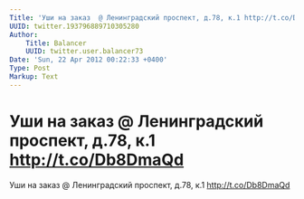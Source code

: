 ```yaml
---
Title: 'Уши на заказ  @ Ленинградский проспект, д.78, к.1 http://t.co/Db8DmaQd'
UUID: twitter.193796889710305280
Author:
    Title: Balancer
    UUID: twitter.user.balancer73
Date: 'Sun, 22 Apr 2012 00:22:33 +0400'
Type: Post
Markup: Text
---
```


# Уши на заказ  @ Ленинградский проспект, д.78, к.1 http://t.co/Db8DmaQd

Уши на заказ  @ Ленинградский проспект, д.78, к.1
http://t.co/Db8DmaQd